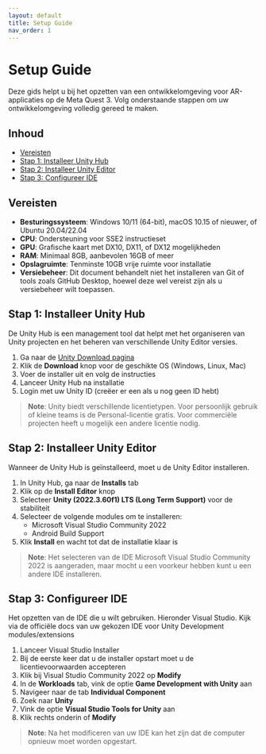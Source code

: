 ```yaml
---
layout: default
title: Setup Guide
nav_order: 1
---
```


# Setup Guide

Deze gids helpt u bij het opzetten van een ontwikkelomgeving voor AR-applicaties op de Meta Quest 3. Volg onderstaande stappen om uw ontwikkelomgeving volledig gereed te maken.

## Inhoud
- [Vereisten](#vereisten)
- [Stap 1: Installeer Unity Hub](#stap-1-installe-unity-hub)
- [Stap 2: Installeer Unity Editor](#stap-2-installeer-unity-editor)
- [Stap 3: Configureer IDE](#stap-3-configureer-ide)

## Vereisten

- **Besturingssysteem**: Windows 10/11 (64-bit), macOS 10.15 of nieuwer, of Ubuntu 20.04/22.04
- **CPU**: Ondersteuning voor SSE2 instructieset
- **GPU**: Grafische kaart met DX10, DX11, of DX12 mogelijkheden
- **RAM**: Minimaal 8GB, aanbevolen 16GB of meer
- **Opslagruimte**: Tenminste 10GB vrije ruimte voor installatie
- **Versiebeheer**: Dit document behandelt niet het installeren van Git of tools zoals GitHub Desktop, hoewel deze wel vereist zijn als u versiebeheer wilt toepassen.

## Stap 1: Installeer Unity Hub

De Unity Hub is een management tool dat helpt met het organiseren van Unity projecten en het beheren van verschillende Unity Editor versies.

1. Ga naar de [Unity Download pagina](https://unity.com/download)
2. Klik de **Download** knop voor de geschikte OS (Windows, Linux, Mac)
3. Voer de installer uit en volg de instructies
4. Lanceer Unity Hub na installatie
5. Login met uw Unity ID (creëer er een als u nog geen ID hebt)

> **Note**: Unity biedt verschillende licentietypen. Voor persoonlijk gebruik of kleine teams is de Personal-licentie gratis. Voor commerciële projecten heeft u mogelijk een andere licentie nodig.

## Stap 2: Installeer Unity Editor

Wanneer de Unity Hub is geïnstalleerd, moet u de Unity Editor installeren.

1. In Unity Hub, ga naar de **Installs** tab
2. Klik op de **Install Editor** knop
3. Selecteer **Unity (2022.3.60f1) LTS (Long Term Support)** voor de stabiliteit
4. Selecteer de volgende modules om te installeren:
   - Microsoft Visual Studio Community 2022
   - Android Build Support
5. Klik **Install** en wacht tot dat de installatie klaar is

> **Note**: Het selecteren van de IDE Microsoft Visual Studio Community 2022 is aangeraden, maar mocht u een voorkeur hebben kunt u een andere IDE installeren.

## Stap 3: Configureer IDE

Het opzetten van de IDE die u wilt gebruiken. Hieronder Visual Studio.
Kijk via de officiële docs van uw gekozen IDE voor Unity Development modules/extensions

1. Lanceer Visual Studio Installer
2. Bij de eerste keer dat u de installer opstart moet u de licentievoorwaarden accepteren
3. Klik bij Visual Studio Community 2022 op **Modify**
4. In de **Workloads** tab, vink de optie **Game Development with Unity** aan
5. Navigeer naar de tab **Individual Component**
6. Zoek naar **Unity**
7. Vink de optie **Visual Studio Tools for Unity** aan
8. Klik rechts onderin of **Modify**

> **Note**: Na het modificeren van uw IDE kan het zijn dat de computer opnieuw moet worden opgestart.
